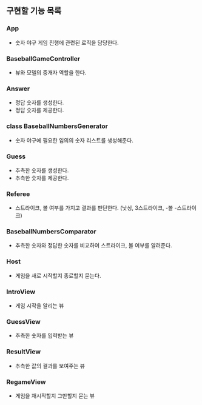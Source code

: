 ## 구현할 기능 목록

### App

- 숫자 야구 게임 진행에 관련된 로직을 담당한다.

### BaseballGameController

- 뷰와 모델의 중개자 역할을 한다.

### Answer

- 정답 숫자를 생성한다.
- 정답 숫자를 제공한다.

### class BaseballNumbersGenerator 

- 숫자 야구에 필요한 임의의 숫자 리스트를 생성해준다.

### Guess

- 추측한 숫자를 생성한다.
- 추측한 숫자를 제공한다.


### Referee

- 스트라이크, 볼 여부를 가지고 결과를 판단한다. (낫싱, 3스트라이크, -볼 -스트라이크)

### BaseballNumbersComparator

- 추측한 숫자와 정답한 숫자를 비교하여 스트라이크, 볼 여부를 알려준다.

### Host

- 게임을 새로 시작할지 종료할지 묻는다.

### IntroView

- 게임 시작을 알리는 뷰

### GuessView

- 추측한 숫자를 입력받는 뷰

### ResultView

- 추측한 값의 결과를 보여주는 뷰

### RegameView

- 게임을 재시작할지 그만할지 묻는 뷰


